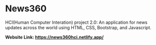 # News360

HCI(Human Computer Interation) project 2.0: An application for news updates across the world using HTML, CSS, Bootstrap, and Javascript.

**Website Link: https://news360hci.netlify.app/**
